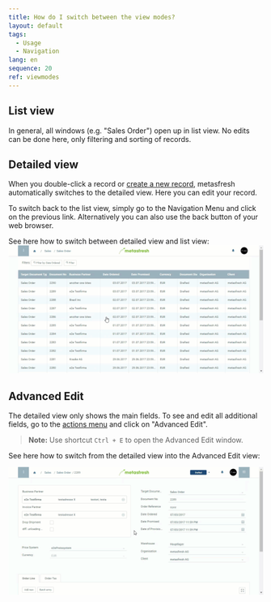 ```yaml
---
title: How do I switch between the view modes?
layout: default
tags:
  - Usage
  - Navigation
lang: en
sequence: 20
ref: viewmodes
---
```


## List view
In general, all windows (e.g. "Sales Order") open up in list view. No edits can be done here, only filtering and sorting of records.

## Detailed view
When you double-click a record or [create a new record](New_Record_Window), metasfresh automatically switches to the detailed view. Here you can edit your record.

To switch back to the list view, simply go to the Navigation Menu and click on the previous link. Alternatively you can also use the back button of your web browser.

See here how to switch between detailed view and list view:
![](assets/ListAndDetailedView.gif)


## Advanced Edit
The detailed view only shows the main fields. To see and edit all additional fields, go to the [actions menu](StartAction) and click on "Advanced Edit".
 >**Note:** Use shortcut `Ctrl + E` to open the Advanced Edit window.

See here how to switch from the detailed view into the Advanced Edit view:

![](assets/AdvancedEditView.gif)

